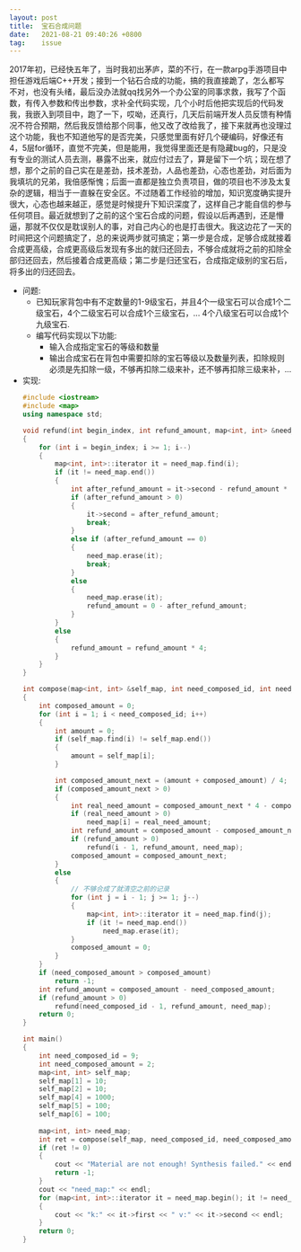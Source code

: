 ```yaml
---
layout: post
title:  宝石合成问题
date:   2021-08-21 09:40:26 +0800
tag:    issue
---
```


2017年初，已经快五年了，当时我初出茅庐，菜的不行，在一款arpg手游项目中担任游戏后端C++开发；接到一个钻石合成的功能，搞的我直接跪了，怎么都写不对，也没有头绪，最后没办法就qq找另外一个办公室的同事求救，我写了个函数，有传入参数和传出参数，求补全代码实现，几个小时后他把实现后的代码发我，我嵌入到项目中，跑了一下，哎呦，还真行，几天后前端开发人员反馈有种情况不符合预期，然后我反馈给那个同事，他又改了改给我了，接下来就再也没理过这个功能，我也不知道他写的是否完美，只感觉里面有好几个硬编码，好像还有4，5层for循环，直觉不完美，但是能用，我觉得里面还是有隐藏bug的，只是没有专业的测试人员去测，暴露不出来，就应付过去了，算是留下一个坑；现在想了想，那个之前的自己实在是差劲，技术差劲，人品也差劲，心态也差劲，对后面为我填坑的兄弟，我倍感惭愧；后面一直都是独立负责项目，做的项目也不涉及太复杂的逻辑，相当于一直躲在安全区。不过随着工作经验的增加，知识宽度确实提升很大，心态也越来越正，感觉是时候提升下知识深度了，这样自己才能自信的参与任何项目。最近就想到了之前的这个宝石合成的问题，假设以后再遇到，还是懵逼，那就不仅仅是耽误别人的事，对自己内心的也是打击很大。我这边花了一天的时间把这个问题搞定了，总的来说两步就可搞定；第一步是合成，足够合成就接着合成更高级，合成更高级后发现有多出的就归还回去，不够合成就将之前的扣除全部归还回去，然后接着合成更高级；第二步是归还宝石，合成指定级别的宝石后，将多出的归还回去。

- 问题:
    - 已知玩家背包中有不定数量的1-9级宝石，并且4个一级宝石可以合成1个二级宝石，4个二级宝石可以合成1个三级宝石，... 4个八级宝石可以合成1个九级宝石.
    - 编写代码实现以下功能:
        - 输入合成指定宝石的等级和数量
        - 输出合成宝石在背包中需要扣除的宝石等级以及数量列表，扣除规则必须是先扣除一级，不够再扣除二级来补，还不够再扣除三级来补，...
- 实现:
    ```c++
    #include <iostream>
    #include <map>
    using namespace std;

    void refund(int begin_index, int refund_amount, map<int, int> &need_map)
    {
        for (int i = begin_index; i >= 1; i--)
        {
            map<int, int>::iterator it = need_map.find(i);
            if (it != need_map.end())
            {
                int after_refund_amount = it->second - refund_amount * 4;
                if (after_refund_amount > 0)
                {
                    it->second = after_refund_amount;
                    break;
                }
                else if (after_refund_amount == 0)
                {
                    need_map.erase(it);
                    break;
                }
                else
                {
                    need_map.erase(it);
                    refund_amount = 0 - after_refund_amount;
                }
            }
            else
            {
                refund_amount = refund_amount * 4;
            }
        }
    }

    int compose(map<int, int> &self_map, int need_composed_id, int need_composed_amount, map<int, int> &need_map)
    {
        int composed_amount = 0;
        for (int i = 1; i < need_composed_id; i++)
        {
            int amount = 0;
            if (self_map.find(i) != self_map.end())
            {
                amount = self_map[i];
            }

            int composed_amount_next = (amount + composed_amount) / 4;
            if (composed_amount_next > 0)
            {
                int real_need_amount = composed_amount_next * 4 - composed_amount;
                if (real_need_amount > 0)
                    need_map[i] = real_need_amount;
                int refund_amount = composed_amount - composed_amount_next * 4;
                if (refund_amount > 0)
                    refund(i - 1, refund_amount, need_map);
                composed_amount = composed_amount_next;
            }
            else
            {
                // 不够合成了就清空之前的记录
                for (int j = i - 1; j >= 1; j--)
                {
                    map<int, int>::iterator it = need_map.find(j);
                    if (it != need_map.end())
                        need_map.erase(it);
                }
                composed_amount = 0;
            }
        }
        if (need_composed_amount > composed_amount)
            return -1;
        int refund_amount = composed_amount - need_composed_amount;
        if (refund_amount > 0)
            refund(need_composed_id - 1, refund_amount, need_map);
        return 0;
    }

    int main()
    {
        int need_composed_id = 9;
        int need_composed_amount = 2;
        map<int, int> self_map;
        self_map[1] = 10;
        self_map[2] = 10;
        self_map[4] = 1000;
        self_map[5] = 100;
        self_map[6] = 100;
        
        map<int, int> need_map;
        int ret = compose(self_map, need_composed_id, need_composed_amount, need_map);
        if (ret != 0)
        {
            cout << "Material are not enough! Synthesis failed." << endl;
            return -1;
        }
        cout << "need_map:" << endl;
        for (map<int, int>::iterator it = need_map.begin(); it != need_map.end(); it++)
        {
            cout << "k:" << it->first << " v:" << it->second << endl;
        }
        return 0;
    }
    ```